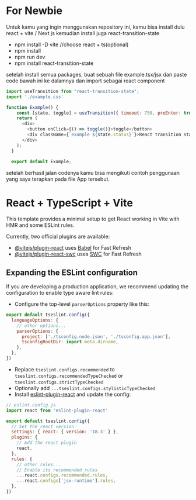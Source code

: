 # For Newbie

Untuk kamu yang ingin menggunakan repository ini, kamu bisa install dulu react + vite / Next js kemudian install juga react-transition-state 


  - npm install -D vite //choose react + ts(optional)
  - npm install 
  - npm run dev 
  - npm install react-transition-state

setelah install semua packages, buat sebuah file example.tsx/jsx dan paste code bawah ini ke dalamnya dan import sebagai react component

```js
import useTransition from "react-transition-state";
import './example.css'

function Example() {
    const [state, toggle] = useTransition({ timeout: 750, preEnter: true });
    return (
      <div>
        <button onClick={() => toggle()}>toggle</button>
        <div className={`example ${state.status}`}>React transition state</div>
      </div>
    );
  }
  
  export default Example;
```

setelah berhasil jalan codenya kamu bisa mengikuti contoh penggunaan yang saya terapkan pada file App tersebut.



# React + TypeScript + Vite

This template provides a minimal setup to get React working in Vite with HMR and some ESLint rules.

Currently, two official plugins are available:

- [@vitejs/plugin-react](https://github.com/vitejs/vite-plugin-react/blob/main/packages/plugin-react/README.md) uses [Babel](https://babeljs.io/) for Fast Refresh
- [@vitejs/plugin-react-swc](https://github.com/vitejs/vite-plugin-react-swc) uses [SWC](https://swc.rs/) for Fast Refresh

## Expanding the ESLint configuration

If you are developing a production application, we recommend updating the configuration to enable type aware lint rules:

- Configure the top-level `parserOptions` property like this:

```js
export default tseslint.config({
  languageOptions: {
    // other options...
    parserOptions: {
      project: ['./tsconfig.node.json', './tsconfig.app.json'],
      tsconfigRootDir: import.meta.dirname,
    },
  },
})
```

- Replace `tseslint.configs.recommended` to `tseslint.configs.recommendedTypeChecked` or `tseslint.configs.strictTypeChecked`
- Optionally add `...tseslint.configs.stylisticTypeChecked`
- Install [eslint-plugin-react](https://github.com/jsx-eslint/eslint-plugin-react) and update the config:

```js
// eslint.config.js
import react from 'eslint-plugin-react'

export default tseslint.config({
  // Set the react version
  settings: { react: { version: '18.3' } },
  plugins: {
    // Add the react plugin
    react,
  },
  rules: {
    // other rules...
    // Enable its recommended rules
    ...react.configs.recommended.rules,
    ...react.configs['jsx-runtime'].rules,
  },
})
```
